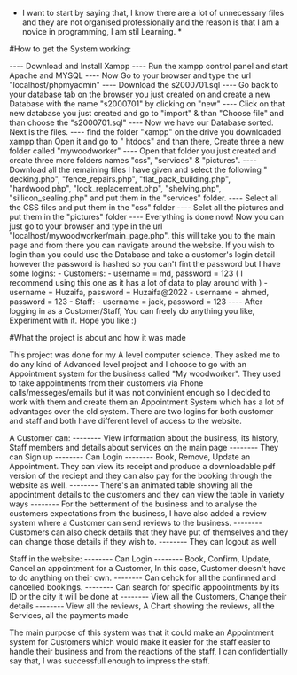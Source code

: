 * I want to start by saying that, I know there are a lot of unnecessary files and they are not organised professionally and the reason is that I am a novice in 
programming, I am stil Learning. * 

#How to get the System working:

---- Download and Install Xampp
---- Run the xampp control panel and start Apache and MYSQL
---- Now Go to your browser and type the url "localhost/phpmyadmin"
---- Download the s2000701.sql 
---- Go back to your database tab on the browser you just created on and create a new Database with the name "s2000701" by clicking on "new"
---- Click on that new database you just created and go to "import" & than "Choose file" and than choose the "s2000701.sql"
---- Now we have our Database sorted. Next is the files.
---- find the folder "xampp" on the drive you downloaded xampp than Open it and go to " htdocs" and than there, Create three a new folder called "mywoodworker"
---- Open that folder you just created and create three more folders names "css", "services" & "pictures".
---- Download all the remaining files I have given and select the following " decking.php", "fence_repairs.php", "flat_pack_building.php", "hardwood.php", 
     "lock_replacement.php", "shelving.php", "sillicon_sealing.php" and put them in the "services" folder.
---- Select all the CSS files and put them in the "css" folder
---- Selct all the pictures and put them in the "pictures" folder
---- Everything is done now! Now you can just go to your browser and type in the url "localhost/mywoodworker/main_page.php". this will take you to the main page and
     from there you can navigate around the website. If you wish to login than you could use the Database and take a customer's login detail however the password is 
     hashed so you can't fint the password but I have some logins:
     - Customers:
       - username = md,    password = 123  ( I recommend using this one as it has a lot of data to play around with )
       - username = Huzaifa,  password = Huzaifa@2022
       - username = ahmed,  password = 123
     - Staff:
       - username = jack, password = 123 
---- After logging in as a Customer/Staff, You can freely do anything you like, Experiment with it. Hope you like :)




#What the project is about and how it was made

This project was done for my A level computer science. They asked me to do any kind of Advanced level project and I choose to go with an Appointment system for the 
business called "My woodworker". They used to take appointments from their customers via Phone calls/messeges/emails but it was not convinient enough so I decided to
work with them and create them an Appointment System which has a lot of advantages over the old system. There are two logins for both customer and staff and both have
different level of access to the website. 

A Customer can:
-------- View information about the business, its history, Staff members and details about services on the main page 
-------- They can Sign up 
-------- Can Login 
-------- Book, Remove, Update an Appointment. They can view its receipt and produce a downloadable pdf version of the reciept and they can also pay for the booking 
         through the website as well.
-------- There's an animated table showing all the appointment details to the customers and they can view the table in variety ways
-------- For the betterment of the business and to analyse the customers expectations from the business, I have also added a review system where a Customer can send 
         reviews to the business.
-------- Customers can also check details that they have put of themselves and they can change those details if they wish to.
-------- They can logout as well 

Staff in the website:
-------- Can Login
-------- Book, Confirm, Update, Cancel an appointment for a Customer, In this case, Customer doesn't have to do anything on their own. 
-------- Can cehck for all the confirmed and cancelled bookings.
-------- Can search for specific appoointments by its ID or the city it will be done at
-------- View all the Customers, Change their details
-------- View all the reviews, A Chart showing the reviews, all the Services, all the payments made

The main purpose of this system was that it could make an Appointment system for Customers which would make it easier for the staff easier to handle their business and
from the reactions of the staff, I can confidentially say that, I was successfull enough to impress the staff.


